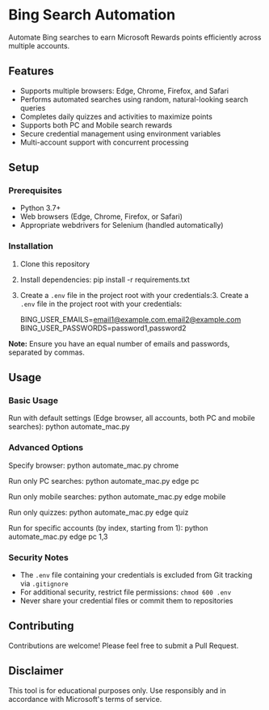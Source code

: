 # Bing Search Automation

Automate Bing searches to earn Microsoft Rewards points efficiently across multiple accounts.

## Features

- Supports multiple browsers: Edge, Chrome, Firefox, and Safari
- Performs automated searches using random, natural-looking search queries
- Completes daily quizzes and activities to maximize points
- Supports both PC and Mobile search rewards
- Secure credential management using environment variables
- Multi-account support with concurrent processing

## Setup

### Prerequisites

- Python 3.7+
- Web browsers (Edge, Chrome, Firefox, or Safari)
- Appropriate webdrivers for Selenium (handled automatically)

### Installation

1. Clone this repository

2. Install dependencies: pip install -r requirements.txt

3. Create a `.env` file in the project root with your credentials:3. Create a `.env` file in the project root with your credentials:

    BING_USER_EMAILS=email1@example.com,email2@example.com BING_USER_PASSWORDS=password1,password2


**Note:** Ensure you have an equal number of emails and passwords, separated by commas.

## Usage

### Basic Usage

Run with default settings (Edge browser, all accounts, both PC and mobile searches): python automate_mac.py


### Advanced Options

Specify browser: python automate_mac.py chrome

Run only PC searches: python automate_mac.py edge pc

Run only mobile searches: python automate_mac.py edge mobile

Run only quizzes: python automate_mac.py edge quiz

Run for specific accounts (by index, starting from 1): python automate_mac.py edge pc 1,3


### Security Notes

- The `.env` file containing your credentials is excluded from Git tracking via `.gitignore`
- For additional security, restrict file permissions: `chmod 600 .env`
- Never share your credential files or commit them to repositories

## Contributing

Contributions are welcome! Please feel free to submit a Pull Request.

## Disclaimer

This tool is for educational purposes only. Use responsibly and in accordance with Microsoft's terms of service.
